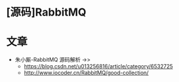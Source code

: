 # [源码]RabbitMQ

# 文章

- 朱小厮-RabbitMQ 源码解析 ->>
  - https://blog.csdn.net/u013256816/article/category/6532725
  - http://www.iocoder.cn/RabbitMQ/good-collection/